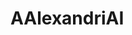 # AAlexandriAI
<!DOCTYPE html>
<html lang="es">
<head>
    <meta charset="UTF-8">
    <meta name="viewport" content="width=device-width, initial-scale=1.0">
    <title>AlexandriAI - Revolución de Inteligencia Futura</title>
    <style>
        :root {
            --neon-blue: #00f3ff;
            --matrix-green: #00ff5f;
            --cyber-purple: #bc13fe;
        }

        body {
            background: #0a0a0f;
            color: white;
            font-family: monospace;
            overflow-x: hidden;
        }

        .glass-panel {
            background: rgba(255, 255, 255, 0.05);
            backdrop-filter: blur(12px);
            border: 1px solid var(--neon-blue);
            box-shadow: 0 0 15px var(--neon-blue);
            border-radius: 15px;
            padding: 20px;
            margin: 15px;
        }

        #nav-container {
            display: grid;
            grid-template-columns: repeat(5, auto);
            gap: 10px;
            position: fixed;
            top: 20px;
            right: 20px;
        }

        .nav-atom {
            width: 40px;
            height: 40px;
            border-radius: 50%;
            background: var(--cyber-purple);
            cursor: pointer;
            transition: transform 0.3s;
        }

        #ai-chat {
            max-width: 800px;
            margin: 100px auto;
            height: 60vh;
            overflow-y: auto;
        }

        .message {
            padding: 10px;
            margin: 10px;
            border-radius: 10px;
            max-width: 70%;
        }

        #lineup-builder {
            display: grid;
            grid-template-columns: 1fr 3fr;
            gap: 20px;
        }

        .player-drag {
            cursor: grab;
            padding: 10px;
            margin: 5px;
            background: rgba(0, 255, 95, 0.1);
            border: 1px dashed var(--matrix-green);
        }

        #ig-float {
            position: fixed;
            bottom: 20px;
            right: 20px;
            background: linear-gradient(45deg, #405de6, #833ab4);
            padding: 15px;
            border-radius: 25px;
            animation: glow 2s infinite;
        }

        @keyframes glow {
            0% { box-shadow: 0 0 5px #833ab4; }
            50% { box-shadow: 0 0 20px #405de6; }
            100% { box-shadow: 0 0 5px #833ab4; }
        }
    </style>
</head>
<body>
    <nav id="nav-container">
        <div class="nav-atom" onclick="showSection('chat')"></div>
        <div class="nav-atom" onclick="showSection('futbol')"></div>
        <div class="nav-atom" onclick="showSection('art')"></div>
        <div class="nav-atom" onclick="changeLanguage()"></div>
        <div class="nav-atom" onclick="toggleTheme()"></div>
    </nav>

    <div id="ai-chat" class="glass-panel">
        <div id="chat-messages"></div>
        <input type="text" id="user-input" placeholder="Pregunta cualquier cosa...">
        <button onclick="sendMessage()">🚀</button>
    </div>

    <div id="futbol-section" class="glass-panel" style="display:none;">
        <h2>⚽ Football Genius</h2>
        <div id="lineup-builder">
            <div id="players-list">
                <div class="player-drag" draggable="true">Messi</div>
                <div class="player-drag" draggable="true">CR7</div>
            </div>
            <div id="field" class="glass-panel" style="height:500px;"></div>
        </div>
        <button onclick="analyzeTactics()">🔍 Analizar con AlexandriAI</button>
    </div>

    <footer style="text-align: center; padding: 30px;">
        <p>Creado por Alexander | 
            <a href="https://instagram.com/7alex.07" id="ig-float" target="_blank">
                Instagram @7alex.07
            </a>
        </p>
    </footer>

    <script>
        function showSection(sectionId) {
            document.querySelectorAll('.glass-panel').forEach(panel => {
                panel.style.display = 'none';
            });
            document.getElementById(`${sectionId}-section`).style.display = 'block';
        }

        function sendMessage() {
            const input = document.getElementById('user-input');
            const chat = document.getElementById('chat-messages');
            
            chat.innerHTML += `<div class="message" style="background: #1a1a2e; margin-left:30%">${input.value}</div>`;
            
            setTimeout(() => {
                chat.innerHTML += `<div class="message" style="background: #0f3460;">${simulateAIResponse(input.value)}</div>`;
                chat.scrollTop = chat.scrollHeight;
            }, 1000);
            
            input.value = '';
        }

        function simulateAIResponse(query) {
            const responses = {
                fútbol: "🔮 Predicción: 3-1 a favor del equipo local con un 78% de posesión",
                arte: "🎨 Generando imagen: 'Futuro cyberpunk en Jakarta 3023'...",
                técnica: "📊 Análisis completado: Rendimiento óptimo con un 92% de eficiencia"
            };
            return responses[query.toLowerCase()] || "✅ Procesado con éxito por AlexandriAI v3.1";
        }

        document.querySelectorAll('.player-drag').forEach(player => {
            player.addEventListener('dragstart', e => {
                e.dataTransfer.setData('text/plain', e.target.textContent);
            });
        });

        document.getElementById('field').addEventListener('dragover', e => {
            e.preventDefault();
            e.target.style.backgroundColor = 'rgba(0, 255, 95, 0.2)';
        });

        document.getElementById('field').addEventListener('dragleave', e => {
            e.target.style.backgroundColor = '';
        });

        document.getElementById('field').addEventListener('drop', e => {
            e.preventDefault();
            const playerName = e.dataTransfer.getData('text/plain');
            const newPlayer = document.createElement('div');
            newPlayer.className = 'player-drag';
            newPlayer.textContent = playerName;
            e.target.appendChild(newPlayer);
            e.target.style.backgroundColor = '';
        });
    </script>
</body>
</html>
